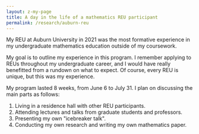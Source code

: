 ```yaml
---
layout: z-my-page
title: A day in the life of a mathematics REU participant
permalink: /research/auburn-reu
---
```


My REU at Auburn University in 2021 was the most formative experience in my undergraduate mathematics education outside of my coursework.

My goal is to outline my experience in this program. I remember applying to REUs throughout my undergraduate career, and I would have really benefitted from a rundown on what to expect. Of course, every REU is unique, but this was my experience.

My program lasted 8 weeks, from June 6 to July 31. I plan on discussing the main parts as follows:
1. Living in a residence hall with other REU participants.
2. Attending lectures and talks from graduate students and professors.
3. Presenting my own "icebreaker talk".
4. Conducting my own research and writing my own mathematics paper.
